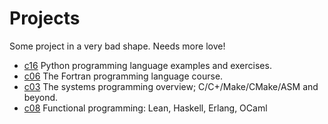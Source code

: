 # Projects

Some project in a very bad shape. Needs more love!

- [c16](https://github.com/groundf/c16) Python programming language examples and exercises.
- [c06](https://github.com/groundf/c06) The Fortran programming language course.
- [c03](https://github.com/groundf/c03) The systems programming overview; C/C+/Make/CMake/ASM and beyond.
- [c08](https://github.com/groundf/c08) Functional programming: Lean, Haskell, Erlang, OCaml
